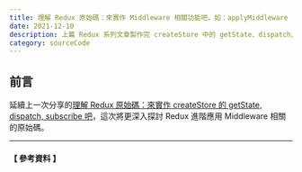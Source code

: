 ```yaml
---
title: 理解 Redux 原始碼：來實作 Middleware 相關功能吧，如：applyMiddleware
date: 2021-12-10
description: 上篇 Redux 系列文章製作完 createStore 中的 getState、dispatch、subscribe 後，這篇進階到實作 Redux Middleware 相關的功能，如 createStore 傳入的 enhancer 以及 applyMiddleware 等，更深入探討 Redux 吧。
category: sourceCode
---
```


## 前言

延續上一次分享的[理解 Redux 原始碼：來實作 createStore 的 getState, dispatch, subscribe 吧](/articles/sourceCode/redux-make-createStore-getState-dispatch-subscribe)，這次將更深入探討 Redux 進階應用 Middleware 相關的原始碼。

<hr>

#### 【 參考資料 】
